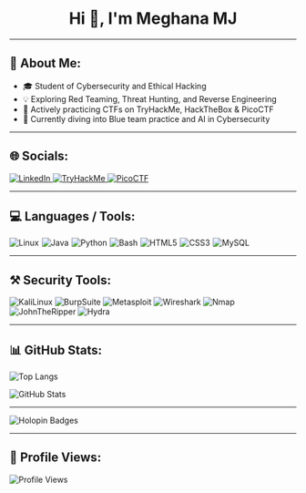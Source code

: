 <h1 align="center">Hi 👋, I'm Meghana MJ</h1>

---

## 📝 About Me:
- 🎓 Student of Cybersecurity and Ethical Hacking  
- 💡 Exploring Red Teaming, Threat Hunting, and Reverse Engineering  
- 🔐 Actively practicing CTFs on TryHackMe, HackTheBox & PicoCTF  
- 🌱 Currently diving into Blue team practice and AI in Cybersecurity  

---

## 🌐 Socials:
<p align="left">
  <a href="https://www.linkedin.com/in/meghana-mj-967173302/" target="_blank">
    <img src="https://img.shields.io/badge/LinkedIn-0A66C2?style=for-the-badge&logo=linkedin&logoColor=white" alt="LinkedIn">
  </a>
  <a href="https://tryhackme.com/p/h20meghana.mj" target="_blank">
    <img src="https://img.shields.io/badge/TryHackMe-212C42?style=for-the-badge&logo=tryhackme&logoColor=white" alt="TryHackMe">
  </a>
  <a href="https://play.picoctf.org/users/meghanamj189" target="_blank">
    <img src="https://img.shields.io/badge/PicoCTF-0DCAF0?style=for-the-badge&logo=picoctf&logoColor=white" alt="PicoCTF">
  </a>
</p>


---

## 💻 Languages / Tools:
<p>
 <div style="display: flex; gap: 5px; flex-wrap: wrap;">
    <img src="https://img.shields.io/badge/Linux-FCC624?style=for-the-badge&logo=linux&logoColor=black" alt="Linux" />
    <img src="https://img.shields.io/badge/Java-007396?style=for-the-badge&logo=java&logoColor=white" alt="Java" />
    <img src="https://img.shields.io/badge/Python-3776AB?style=for-the-badge&logo=python&logoColor=white" alt="Python" />
    <img src="https://img.shields.io/badge/Bash-4EAA25?style=for-the-badge&logo=gnu-bash&logoColor=white" alt="Bash" />
    <img src="https://img.shields.io/badge/HTML5-E34F26?style=for-the-badge&logo=html5&logoColor=white" alt="HTML5" />
    <img src="https://img.shields.io/badge/CSS3-1572B6?style=for-the-badge&logo=css3&logoColor=white" alt="CSS3"/>
    <img src="https://img.shields.io/badge/MySQL-4479A1?style=for-the-badge&logo=mysql&logoColor=white" alt="MySQL" />
 </div>
</p>

---

## ⚒️ Security Tools:
![KaliLinux](https://img.shields.io/badge/Kali_Linux-557C94?style=for-the-badge&logo=kali-linux&logoColor=white)
![BurpSuite](https://img.shields.io/badge/burpsuite-FF6633?style=for-the-badge&logo=burpsuite&logoColor=white)
![Metasploit](https://img.shields.io/badge/metasploit-2596CD?style=for-the-badge&logo=metasploit&logoColor=white)
![Wireshark](https://img.shields.io/badge/Wireshark-1679A7?style=for-the-badge&logo=Wireshark&logoColor=white)
![Nmap](https://img.shields.io/badge/Nmap-004872?style=for-the-badge&logo=nmap&logoColor=white)
![JohnTheRipper](https://img.shields.io/badge/John%20the%20Ripper-gray?style=for-the-badge&logo=gnupg&logoColor=white)
![Hydra](https://img.shields.io/badge/Hydra-black?style=for-the-badge&logo=secure&logoColor=white)

---

## 📊 GitHub Stats:
<p align="left">
  <img src="https://github-readme-stats.vercel.app/api/top-langs?username=meghanacycarat&show_icons=true&locale=en&layout=compact&theme=dark" alt="Top Langs" />
</p>

<p align="left">
  <img src="https://github-readme-stats.vercel.app/api?username=meghanacycarat&show_icons=true&locale=en&theme=dark" alt="GitHub Stats" />
</p>

---

![Holopin Badges](https://holopin.me/meghanacycarat)

---

## 👀 Profile Views:
<p align="left">
  <img src="https://komarev.com/ghpvc/?username=meghanacycarat&label=Profile%20Views&color=blue&style=flat" alt="Profile Views">
</p>
